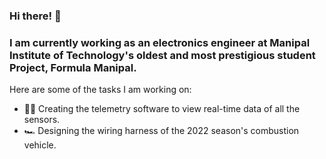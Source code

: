 ### Hi there! 👋

### I am currently working as an electronics engineer at Manipal Institute of Technology's oldest and most prestigious student Project, Formula Manipal.

Here are some of the tasks I am working on:

- 👨‍💻 Creating the telemetry software to view real-time data of all the sensors.
- 🏎️ Designing the wiring harness of the 2022 season's combustion vehicle.
